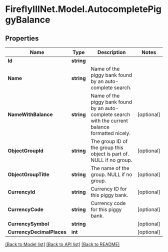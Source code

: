 # FireflyIIINet.Model.AutocompletePiggyBalance

## Properties

Name | Type | Description | Notes
------------ | ------------- | ------------- | -------------
**Id** | **string** |  | 
**Name** | **string** | Name of the piggy bank found by an auto-complete search. | 
**NameWithBalance** | **string** | Name of the piggy bank found by an auto-complete search with the current balance formatted nicely. | [optional] 
**ObjectGroupId** | **string** | The group ID of the group this object is part of. NULL if no group. | [optional] 
**ObjectGroupTitle** | **string** | The name of the group. NULL if no group. | [optional] 
**CurrencyId** | **string** | Currency ID for this piggy bank. | [optional] 
**CurrencyCode** | **string** | Currency code for this piggy bank. | [optional] 
**CurrencySymbol** | **string** |  | [optional] 
**CurrencyDecimalPlaces** | **int** |  | [optional] 

[[Back to Model list]](../README.md#documentation-for-models) [[Back to API list]](../README.md#documentation-for-api-endpoints) [[Back to README]](../README.md)

